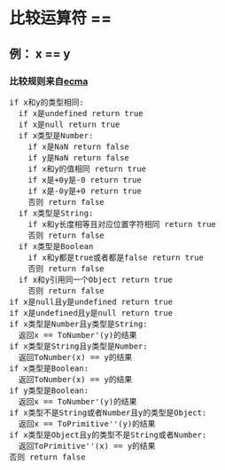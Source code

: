 # 比较运算符 ==
## 例： x == y
### 比较规则来自[ecma](http://www.ecma-international.org/ecma-262/5.1/#sec-11.9.3 "点击查看")
<pre>
if x和y的类型相同:
  if x是undefined return true
  if x是null return true
  if x类型是Number:
    if x是NaN return false
    if y是NaN return false
    if x和y的值相同 return true
    if x是+0y是-0 return true
    if x是-0y是+0 return true
    否则 return false
  if x类型是String:
    if x和y长度相等且对应位置字符相同 return true
    否则 return false
  if x类型是Boolean
    if x和y都是true或者都是false return true
    否则 return false
  if x和y引用同一个Object return true
    否则 return false
if x是null且y是undefined return true
if x是undefined且y是null return true
if x类型是Number且y类型是String:
  返回x == ToNumber'(y)的结果
if x类型是String且y类型是Number:
  返回ToNumber(x) == y的结果
if x类型是Boolean:
  返回ToNumber(x) == y的结果
if y类型是Boolean:
  返回x == ToNumber'(y)的结果
if x类型不是String或者Number且y的类型是Object:
  返回x == ToPrimitive''(y)的结果
if x类型是Object且y的类型不是String或者Number:
  返回ToPrimitive''(x) == y的结果
否则 return false
</pre>

